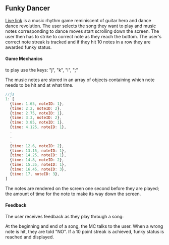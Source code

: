 ## Funky Dancer

[Live link][Funkydancer] is a music rhythm game reminiscent of guitar hero and dance dance revolution.  The user selects the song they want to play and music notes corresponding to dance moves start scrolling down the screen.  The user then has to strike to correct note as they reach the bottom.  The user's correct note streak is tracked and if they hit 10 notes in a row they are awarded funky status.

#### Game Mechanics

to play use the keys: "j", "k", "l", ";"

The music notes are stored in an array of objects containing which note needs to be hit and at what time.

```js
//js
1: [
  {time: 1.65, noteID: 1},
  {time: 2.2, noteID: 2},
  {time: 2.75, noteID: 1},
  {time: 3.3, noteID: 2},
  {time: 3.85, noteID: 1},
  {time: 4.125, noteID: 1},
  .
  .
  .
  {time: 12.6, noteID: 2},
  {time: 13.15, noteID: 1},
  {time: 14.25, noteID: 1},
  {time: 14.8, noteID: 2},
  {time: 15.35, noteID: 1},
  {time: 16.45, noteID: 3},
  {time: 17, noteID: 3},
]
```

The notes are rendered on the screen one second before they are played; the amount of time for the note to make its way down the screen.

#### Feedback

The user receives feedback as they play through a song:

At the beginning and end of a song, the MC talks to the user.
When a wrong note is hit, they are told "NO".
If a 10 point streak is achieved, funky status is reached and displayed.

[funkydancer]: https://friskyb.github.io/FunkyDancer/
